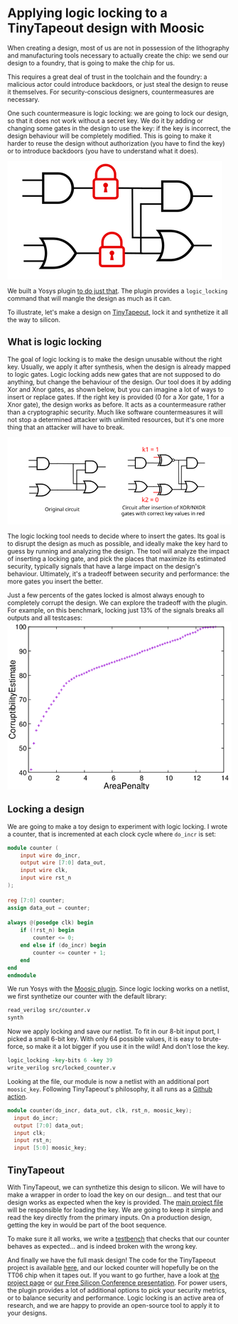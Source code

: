 # Applying logic locking to a TinyTapeout design with Moosic

When creating a design, most of us are not in possession of the lithography and manufacturing tools necessary to actually create the chip: we send our design to a foundry, that is going to make the chip for us.

This requires a great deal of trust in the toolchain and the foundry: a malicious actor could introduce backdoors, or just steal the design to reuse it themselves.
For security-conscious designers, countermeasures are necessary.

One such countermeasure is logic locking: we are going to lock our design, so that it does not work without a secret key.
We do it by adding or changing some gates in the design to use the key: if the key is incorrect, the design behaviour will be completely modified.
This is going to make it harder to reuse the design without authorization (you have to find the key) or to introduce backdoors (you have to understand what it does).

![My Image](locking.svg)

We built a Yosys plugin [to do just that](https://github.com/Coloquinte/moosic-yosys-plugin).
The plugin provides a `logic_locking` command that will mangle the design as much as it can.

To illustrate, let's make a design on [TinyTapeout](https://tinytapeout.com/), lock it and synthetize it all the way to silicon.

## What is logic locking

The goal of logic locking is to make the design unusable without the right key.
Usually, we apply it after synthesis, when the design is already mapped to logic gates.
Logic locking adds new gates that are not supposed to do anything, but change the behaviour of the design.
Our tool does it by adding Xor and Xnor gates, as shown below, but you can imagine a lot of ways to insert or replace gates.
If the right key is provided (0 for a Xor gate, 1 for a Xnor gate), the design works as before.
It acts as a countermeasure rather than a cryptographic security.
Much like software countermeasures it will not stop a determined attacker with unlimited resources, but it's one more thing that an attacker will have to break.

![Xor insertion](XOR_NXOR_insertion.svg)

The logic locking tool needs to decide where to insert the gates.
Its goal is to disrupt the design as much as possible, and ideally make the key hard to guess by running and analyzing the design.
The tool will analyze the impact of inserting a locking gate, and pick the places that maximize its estimated security, typically signals that have a large impact on the design's behaviour.
Ultimately, it's a tradeoff between security and performance: the more gates you insert the better.

Just a few percents of the gates locked is almost always enough to completely corrupt the design.
We can explore the tradeoff with the plugin.
For example, on this benchmark, locking just 13% of the signals breaks all outputs and all testcases:
![Corruptibility](pareto_front.png)

## Locking a design

We are going to make a toy design to experiment with logic locking. I wrote a counter, that is incremented at each clock cycle where `do_incr` is set:
```verilog
module counter (
    input wire do_incr,
    output wire [7:0] data_out,
    input wire clk,
    input wire rst_n
);

reg [7:0] counter;
assign data_out = counter;

always @(posedge clk) begin
    if (!rst_n) begin
        counter <= 0;
    end else if (do_incr) begin
        counter <= counter + 1;
    end
end
endmodule
```

We run Yosys with the [Moosic plugin](https://github.com/Coloquinte/moosic-yosys-plugin). Since logic locking works on a netlist, we first synthetize our counter with the default library:
```tcl
read_verilog src/counter.v
synth
```

Now we apply locking and save our netlist. To fit in our 8-bit input port, I picked a small 6-bit key. With only 64 possible values, it is easy to brute-force, so make it a lot bigger if you use it in the wild! And don't lose the key.
```tcl
logic_locking -key-bits 6 -key 39
write_verilog src/locked_counter.v
```

Looking at the file, our module is now a netlist with an additional port `moosic_key`. Following TinyTapeout's philosophy, it all runs as a [Github action](https://github.com/Coloquinte/locked-tapeout/actions/runs/7582853506/workflow).
```verilog
module counter(do_incr, data_out, clk, rst_n, moosic_key);
  input do_incr;
  output [7:0] data_out;
  input clk;
  input rst_n;
  input [5:0] moosic_key;
```

## TinyTapeout

With TinyTapeout, we can synthetize this design to silicon.
We will have to make a wrapper in order to load the key on our design... and test that our design works as expected when the key is provided.
The [main project file](https://github.com/Coloquinte/locked-tapeout/blob/main/src/project.v) will be responsible for loading the key.
We are going to keep it simple and read the key directly from the primary inputs. On a production design, getting the key in would be part of the boot sequence.

To make sure it all works, we write a [testbench](https://github.com/Coloquinte/locked-tapeout/blob/main/test/test.py) that checks that our counter behaves as expected... and is indeed broken with the wrong key.

And finally we have the full mask design! The code for the TinyTapeout project is available [here](https://github.com/Coloquinte/locked-tapeout), and our locked counter will hopefully be on the TT06 chip when it tapes out.
If you want to go further, have a look at [the project page](https://github.com/Coloquinte/moosic-yosys-plugin) or [our Free Silicon Conference presentation](https://peertube.f-si.org/videos/watch/7f250190-6d8f-4a67-8ed6-d07deda7fba0).
For power users, the plugin provides a lot of additional options to pick your security metrics, or to balance security and performance.
Logic locking is an active area of research, and we are happy to provide an open-source tool to apply it to your designs.
